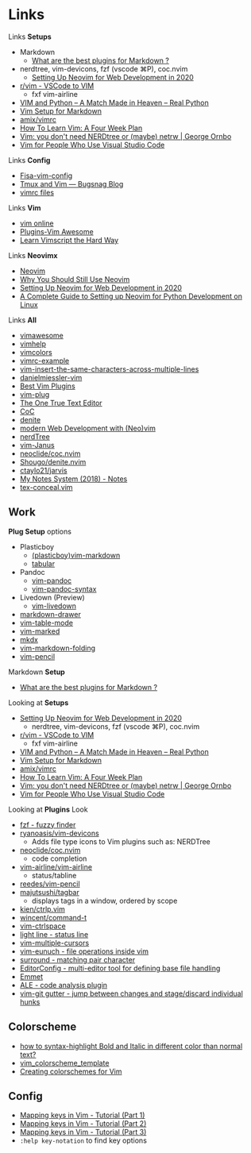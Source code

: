 # Links

Links **Setups**

- Markdown
  - [What are the best plugins for Markdown ?](https://www.reddit.com/r/vim/comments/b8iab3/what_are_the_best_plugins_for_markdown/)
- nerdtree, vim-devicons, fzf (vscode ⌘P), coc.nvim
  - [Setting Up Neovim for Web Development in 2020](https://medium.com/better-programming/setting-up-neovim-for-web-development-in-2020-d800de3efacd)
- [r/vim - VSCode to VIM](https://www.reddit.com/r/vim/comments/b99uwr/vscode_to_vim/)
  - fxf vim-airline
- [VIM and Python – A Match Made in Heaven – Real Python](https://realpython.com/vim-and-python-a-match-made-in-heaven/)
- [Vim Setup for Markdown](https://www.swamphogg.com/2015/vim-setup/)
- [amix/vimrc](https://github.com/amix/vimrc)
- [How To Learn Vim: A Four Week Plan](https://medium.com/actualize-network/how-to-learn-vim-a-four-week-plan-cd8b376a9b85)
- [Vim: you don't need NERDtree or (maybe) netrw | George Ornbo](https://shapeshed.com/vim-netrw/)
- [Vim for People Who Use Visual Studio Code](https://www.freecodecamp.org/news/vim-for-people-who-use-visual-studio-code/)

Links **Config**

- [Fisa-vim-config](https://vim.fisadev.com/)
- [Tmux and Vim — Bugsnag Blog](https://www.bugsnag.com/blog/tmux-and-vim)
- [vimrc files](https://github.com/amix/vimrc)

Links **Vim**

- [vim online](https://www.vim.org/)
- [Plugins-Vim Awesome](https://vimawesome.com)
- [Learn Vimscript the Hard Way](https://learnvimscriptthehardway.stevelosh.com/)

Links **Neovimx**

- [Neovim](https://neovim.io/)
- [Why You Should Still Use Neovim](https://codekoalas.com/blog/why-you-should-still-use-neovim)
- [Setting Up Neovim for Web Development in 2020](https://medium.com/better-programming/setting-up-neovim-for-web-development-in-2020-d800de3efacd)
- [A Complete Guide to Setting up Neovim for Python Development on Linux](https://jdhao.github.io/2018/12/24/centos_nvim_install_use_guide_en/)

Links **All**

- [vimawesome](https://vimawesome.com/?p=2)
- [vimhelp](https://vimhelp.org/quickref.txt.html)
- [vimcolors](https://vimcolors.com)
- [vimrc-example](https://marcgg.com/blog/2016/03/01/vimrc-example/)
- [vim-insert-the-same-characters-across-multiple-lines](https://stackoverflow.com/questions/9549729/vim-insert-the-same-characters-across-multiple-lines)
- [danielmiessler-vim](https://danielmiessler.com/study/vim/)
- [Best Vim Plugins](https://www.quora.com/Which-are-the-best-Vim-plugins)
- [vim-plug](https://github.com/junegunn/vim-plug)
- [The One True Text Editor](https://www.sbf5.com/~cduan/technical/vi/index.shtml)
- [CoC](https://github.com/neoclide/coc.nvim)
- [denite](https://github.com/Shougo/denite.nvim)
- [modern Web Development with (Neo)vim](https://medium.freecodecamp.org/a-guide-to-modern-web-development-with-neo-vim-333f7efbf8e2)
- [nerdTree](https://github.com/scrooloose/nerdtree)
- [vim-Janus](https://github.com/carlhuda/janus)
- [neoclide/coc.nvim](https://github.com/neoclide/coc.nvim)
- [Shougo/denite.nvim](https://github.com/Shougo/denite.nvim)
- [ctaylo21/jarvis](https://github.com/ctaylo21/jarvis)
- [My Notes System (2018) - Notes](https://notes.r3w.io/guides/notes_2018/)
- [tex-conceal.vim](https://github.com/KeitaNakamura/tex-conceal.vim)

## Work

**Plug Setup** options

- Plasticboy
  - [(plasticboy)vim-markdown](https://github.com/plasticboy/vim-markdown)
  - [tabular](https://github.com/godlygeek/tabular)
- Pandoc
  - [vim-pandoc](https://github.com/vim-pandoc/vim-pandoc)
  - [vim-pandoc-syntax](https://github.com/vim-pandoc/vim-pandoc-syntax)
- Livedown (Preview)
  - [vim-livedown](https://github.com/shime/vim-livedown)
- [markdown-drawer](https://github.com/Scuilion/markdown-drawer)
- [vim-table-mode](https://github.com/dhruvasagar/vim-table-mode)
- [vim-marked](https://github.com/itspriddle/vim-marked)
- [mkdx](https://github.com/SidOfc/mkdx)
- [vim-markdown-folding](https://github.com/masukomi/vim-markdown-folding)
- [vim-pencil](https://github.com/reedes/vim-pencil)

Markdown **Setup**

- [What are the best plugins for Markdown ?](https://www.reddit.com/r/vim/comments/b8iab3/what_are_the_best_plugins_for_markdown/)

Looking at **Setups**

- [Setting Up Neovim for Web Development in 2020](https://medium.com/better-programming/setting-up-neovim-for-web-development-in-2020-d800de3efacd)
  - nerdtree, vim-devicons, fzf (vscode ⌘P), coc.nvim
- [r/vim - VSCode to VIM](https://www.reddit.com/r/vim/comments/b99uwr/vscode_to_vim/)
  - fxf vim-airline
- [VIM and Python – A Match Made in Heaven – Real Python](https://realpython.com/vim-and-python-a-match-made-in-heaven/)
- [Vim Setup for Markdown](https://www.swamphogg.com/2015/vim-setup/)
- [amix/vimrc](https://github.com/amix/vimrc)
- [How To Learn Vim: A Four Week Plan](https://medium.com/actualize-network/how-to-learn-vim-a-four-week-plan-cd8b376a9b85)
- [Vim: you don't need NERDtree or (maybe) netrw | George Ornbo](https://shapeshed.com/vim-netrw/)
- [Vim for People Who Use Visual Studio Code](https://www.freecodecamp.org/news/vim-for-people-who-use-visual-studio-code/)

Looking at **Plugins** Look

- [fzf - fuzzy finder](ttps://github.com/junegunn/fzf.vim)
- [ryanoasis/vim-devicons](https://github.com/ryanoasis/vim-devicons)
  - Adds file type icons to Vim plugins such as: NERDTree
- [neoclide/coc.nvim](https://github.com/neoclide/coc.nvim)
  - code completion
- [vim-airline/vim-airline](https://github.com/vim-airline/vim-airline)
  - status/tabline
- [reedes/vim-pencil](https://github.com/reedes/vim-pencil)
- [majutsushi/tagbar](https://github.com/majutsushi/tagbar)
  - displays tags in a window, ordered by scope
- [kien/ctrlp.vim](https://github.com/kien/ctrlp.vim)
- [wincent/command-t](https://github.com/wincent/Command-T)
- [vim-ctrlspace](https://github.com/vim-ctrlspace/vim-ctrlspace)
- [light line - status line](https://github.com/itchyny/lightline.vim)
- [vim-multiple-cursors](https://github.com/terryma/vim-multiple-cursors)
- [vim-eunuch - file operations inside vim](https://github.com/tpope/vim-eunuch)
- [surround - matching pair character](https://github.com/tpope/vim-surround)
- [EditorConfig - multi-editor tool for defining base file handling](https://github.com/editorconfig/editorconfig-vim)
- [Emmet](https://github.com/mattn/emmet-vim)
- [ALE - code analysis plugin](https://github.com/w0rp/ale)
- [vim-git gutter -  jump between changes and stage/discard individual hunks](https://github.com/airblade/vim-gitgutter)

## Colorscheme

- [how to syntax-highlight Bold and Italic in different color than normal text?](https://vi.stackexchange.com/questions/4669/markdown-how-to-syntax-highlight-bold-and-italic-in-different-color-than-normal)
- [vim_colorscheme_template](https://github.com/ggalindezb/vim_colorscheme_template)
- [Creating colorschemes for Vim](http://vimcasts.org/episodes/creating-colorschemes-for-vim/)

## Config

- [Mapping keys in Vim - Tutorial (Part 1)](https://vim.fandom.com/wiki/Mapping_keys_in_Vim_-_Tutorial_(Part_1))
- [Mapping keys in Vim - Tutorial (Part 2)](https://vim.fandom.com/wiki/Mapping_keys_in_Vim_-_Tutorial_(Part_2))
- [Mapping keys in Vim - Tutorial (Part 3)](https://vim.fandom.com/wiki/Mapping_keys_in_Vim_-_Tutorial_(Part_3))
- `:help key-notation` to find key options
